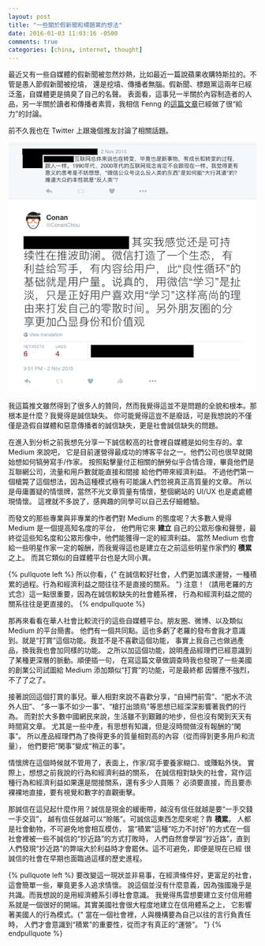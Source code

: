 ```yaml
---
layout: post
title: "一些關於假新聞和標題黨的想法"
date: 2016-01-03 11:03:16 -0500
comments: true
categories: [china, internet, thought]
---
```


最近又有一些自媒體的假新聞被忽然炒熱，比如最近一篇說蘋果收購特斯拉的。不管是愚人節假新聞被挖墳，
還是挖墳、傳播者無腦。假新聞、標題黨這兩年已經泛濫，自媒體更是搞臭了自己的名聲。
表面看，這事兒一半關於內容制造者的人品，另一半關於讀者和傳播者素質，我相信 Fenng 的[這篇文章](http://mp.weixin.qq.com/s?__biz=MjM5ODIyMTE0MA==&mid=401811966&idx=1&sn=76a53dbe421dcba15e923ce79d832eb0&scene=5&srcid=01032MbUPhPM67o8GPanOOSd#rd)已經做了很“給力”的討論。

前不久我也在 Twitter 上跟幾個推友討論了相關話題。

![為保護推友隱私，已經把推號和頭像遮掉](/images/20160103/twitter.png)

<!--more-->

我這篇推文雖然得到了很多人的贊同，然而我覺得這並不是問題的全貌和根本。那根本是什麼？我覺得是誠信缺失。
你可能覺得這豈不是廢話，可是我想說的不僅僅是造假自媒體和惡意傳播者的誠信缺失，更是社會誠信缺失的問題。

在進入到分析之前我想先分享一下誠信較高的社會裡自媒體是如何生存的。拿 Medium 來說吧，
它是目前運營得最成功的博客平台之一。他們公司也很早就開始想如何犒勞寫手/作家。
按照點擊量付正相關的酬勞似乎合情合理，畢竟他們是互聯網公司，流量和用戶數就能直接和間接
給他們帶來經濟利益。
不過他們第一個槍斃了這個想法，因為這種模式極有可能讓人們忽視真正高質量的文章。
所以是毋庸置疑的情懷牌，當然不光文章質量有情懷，整個網站的 UI/UX 也是處處體現情懷。
這裡就不多說了，感興趣的同學可以自己去仔細體驗。

而發文的那些專業與非專業的作者們對 Medium 的態度呢？大多數人覺得 Medium 是一個提高知名度的平台，
他們用它來 __建立__ 自己的公眾形像和聲譽，最終從這些知名度和公眾形像中，他們能獲得一定的經濟利益。
當然 Medium 也會給一些明星作家一定的報酬，而我覺得這也是建立在之前這些明星作家們的 __積累__ 之上。
而其它類似的自媒體平台也是大同小異。

{% pullquote left %}
所以你看，{" 在誠信較好社會，人們更加講求運營，一種積累的過程。行為和經濟利益之間往往不是直接的關系。 "}
注意！（請用老羅的方式念）這一點很重要，因為在誠信較缺失的社會體系裡，
行為和經濟利益之間的關系往往是更直接的。
{% endpullquote %}

那再來看看在華人社會比較流行的這些自媒體平台。朋友圈、微博、以及類似 Medium 的平台簡書。
他們有一個共同點。這也多虧了老羅的發布會我才意識到。就是“打賞”這個功能。我並不是不喜歡這個功能，
事實上我自己也做過產品，換我我也會加同樣的功能。
之所以加這個功能，說明產品經理們已經意識到了某種更深層的脈動。順便插一句，
在寫這篇文章做調查時我也發現了一些美國的創業公司試圖給 Medium 添加類似“打賞”的功能，可是最終都
因響應不強烈，不了了之了。

接著說回這個打賞的事兒。華人相對來說不喜歡分享，“自掃門前雪”、“肥水不流外人田”、
“多一事不如少一事”、“槍打出頭鳥”等思想已經深深影響著我們的行為。
而對於大多數中國網民來說，生活雖不到艱難的地步，但也沒有閑到天天有時間寫文章。
尤其是一些中產，有思想有知識，但是沒時間做沒有報酬的“閑事”。
所以產品經理們為了換得更多的質量相對高的內容（從而得到更多用戶和流量），
他們要把“閑事”變成“稍正的事”。

情懷牌在這個時候就不管用了，表面上，作家/寫手要養家糊口、或賺點外快。
實際上，想想之前我說的行為和經濟利益的關系，
在誠信相對缺失的社會，寫作這種行為和經濟利益如果還是間接關系，還有多少人買賬？
必須要直接，而且要赤裸裸地直接，要有視覺和數字的直觀衝擊。

那誠信在這兒起什麼作用？誠信是現金的緩衝帶，越沒有信任就越是要“一手交錢一手交貨”，
越有信任就越可以“賒賬”。可誠信這東西怎麼來呢？靠 __積累__。
人都是社會動物，不可避免地會相互模仿，
當“積累”這種“吃力不討好”的方式在一個社會裡被一些不誠信的“抄近路”的方式打敗時，
人們自然會學習“抄近路”，直到人們發現“抄近路”的弊端大於利益時才會罷休。這不可避免，即便是現在已經
很誠信的社會在早期也面臨過這樣的歷史進程。

{% pullquote left %}
要改變這一現狀並非易事，在經濟條件好，更富足的社會，這會簡單一些，畢竟更多人追求情懷。
說這個並沒有什麼意義，因為強國幾乎是共識。而我想說的是用經濟體系引導社會意識。
我覺得馬雲想要建立支付信用體系就是一個很好的開端。其實美國社會很大程度地建立在信用體系之上，
它影響著美國人的行為模式。{" 當在一個社會裡，人與機構要為自己以往的言行負責任時，
人們才會意識到“積累”的重要性，從而才有真正的“運營”。 "}
{% endpullquote %}
